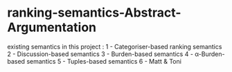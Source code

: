 # ranking-semantics-Abstract-Argumentation
existing semantics in this project :
1 - Categoriser-based ranking semantics
2 - Discussion-based semantics
3 - Burden-based semantics
4 - α-Burden-based semantics
5 - Tuples-based semantics
6 - Matt & Toni
